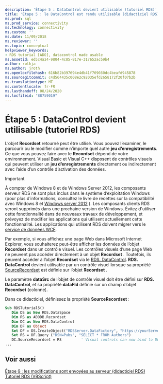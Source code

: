 ```yaml
---
description: 'Étape 5 : DataControl devient utilisable (tutoriel RDS)'
title: 'Étape 5 : le DataControl est rendu utilisable (didacticiel RDS) | Microsoft Docs'
ms.prod: sql
ms.prod_service: connectivity
ms.technology: connectivity
ms.custom: ''
ms.date: 11/09/2018
ms.reviewer: ''
ms.topic: conceptual
helpviewer_keywords:
- RDS tutorial [ADO], datacontrol made usable
ms.assetid: ed5c4a24-9804-4c85-817e-317652acb9b4
author: rothja
ms.author: jroth
ms.openlocfilehash: 616b82b397694e4db41f709080dc4beafd945878
ms.sourcegitcommit: c4d564435c008e2c92035efd2658172f20f07b2b
ms.translationtype: MT
ms.contentlocale: fr-FR
ms.lasthandoff: 08/24/2020
ms.locfileid: "88759019"
---
```

# <a name="step-5-datacontrol-is-made-usable-rds-tutorial"></a>Étape 5 : DataControl devient utilisable (tutoriel RDS)
L’objet **Recordset** retourné peut être utilisé. Vous pouvez l’examiner, le parcourir ou le modifier comme n’importe quel autre **jeu d’enregistrements**. Ce que vous pouvez faire avec le **Recordset** dépend de votre environnement. Visual Basic et Visual C++ disposent de contrôles visuels qui peuvent utiliser un **jeu d’enregistrements** directement ou indirectement avec l’aide d’un contrôle d’activation des données.  
  
> [!IMPORTANT]
>  À compter de Windows 8 et de Windows Server 2012, les composants serveur RDS ne sont plus inclus dans le système d’exploitation Windows (pour plus d’informations, consultez le livre de recettes sur la compatibilité avec Windows 8 et [Windows server 2012](https://www.microsoft.com/download/details.aspx?id=27416) ). Les composants clients RDS seront supprimés dans une prochaine version de Windows. Évitez d'utiliser cette fonctionnalité dans de nouveaux travaux de développement, et prévoyez de modifier les applications qui utilisent actuellement cette fonctionnalité. Les applications qui utilisent RDS doivent migrer vers le [service de données WCF](https://go.microsoft.com/fwlink/?LinkId=199565).  
  
 Par exemple, si vous affichez une page Web dans Microsoft Internet Explorer, vous souhaiterez peut-être afficher les données de l’objet **Recordset** dans un contrôle visuel. Les contrôles visuels d’une page Web ne peuvent pas accéder directement à un objet **Recordset** . Toutefois, ils peuvent accéder à l’objet **Recordset** via le [RDS. DataControl](../../reference/rds-api/datacontrol-object-rds.md). **RDS. DataControl** devient utilisable par un contrôle visuel lorsque sa propriété [SourceRecordset](../../reference/rds-api/recordset-sourcerecordset-properties-rds.md) est définie sur l’objet **Recordset** .  
  
 Le paramètre **dataSrc** de l’objet de contrôle visuel doit être défini sur **RDS. DataControl**, et sa propriété **dataFld** définie sur un champ d’objet **Recordset** (colonne).  
  
 Dans ce didacticiel, définissez la propriété **SourceRecordset** :  
  
```vb
Sub RDSTutorial5()  
   Dim DS as New RDS.DataSpace  
   Dim RS as ADODB.Recordset  
   Dim DC as New RDS.DataControl  
   Dim DF as Object  
   Set DF = DS.CreateObject("RDSServer.DataFactory", "https://yourServer")  
   Set RS = DF.Query ("DSN=Pubs", "SELECT * FROM Authors")  
   DC.SourceRecordset = RS         ' Visual controls can now bind to DC.  
...  
```  
  
## <a name="see-also"></a>Voir aussi  
 [Étape 6 : les modifications sont envoyées au serveur (didacticiel RDS)](./step-6-changes-are-sent-to-the-server-rds-tutorial.md)   
 [Tutoriel RDS (VBScript)](./rds-tutorial-vbscript.md)